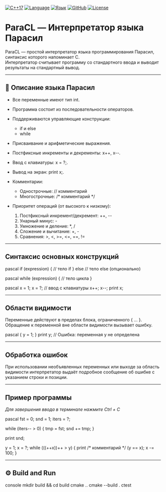 [![C++17](https://img.shields.io/badge/C%2B%2B-17-00599C?style=flat-square&logo=c%2B%2B)](https://en.cppreference.com/w/cpp/17) [![Language](https://img.shields.io/badge/lang-English🇬🇧-white)](README.md) [![Язык](https://img.shields.io/badge/язык-Русский🇷🇺-white)](README-RU.md) [![GitHub](https://img.shields.io/badge/github-gray)](https://github.com/Onelig/ParaCL) [![License](https://img.shields.io/badge/license-MIT-blue)](LICENSE)
# ParaCL — Интерпретатор языка Парасил

ParaCL — простой интерпретатор языка программирования Парасил, синтаксис которого напоминает C.  
Интерпретатор считывает программу со стандартного ввода и выводит результаты на стандартный вывод.

---

## 📜 Описание языка Парасил

- Все переменные имеют тип int.
- Программа состоит из последовательности операторов.
- Поддерживаются управляющие конструкции:
  - if и else
  - while
- Присваивание и арифметические выражения.
- Постфиксные инкременты и декременты: x++, x--.
- Ввод с клавиатуры: x = ?;.
- Вывод на экран: print x;.
- Комментарии:
  - Однострочные: // комментарий
  - Многострочные: /* комментарий */
- Приоритет операций (от высокого к низкому):

  1. Постфиксный инкремент/декремент: ++, --
  2. Унарный минус: -
  3. Умножение и деление: *, /
  4. Сложение и вычитание: +, -
  5. Сравнения: >, <, >=, <=, ==, !=

---

## Синтаксис основных конструкций

pascal 
if (expression) {
  // тело if
} else
  // тело else (опционально)


pascal
while (expression) {
  // тело цикла
}


pascal
x = 1;
x = ?;    // ввод с клавиатуры
x++;
x--;
print x;



---

## Области видимости

Переменные действуют в пределах блока, ограниченного { ... }.
Обращение к переменной вне области видимости вызывает ошибку.

pascal
{
  y = 1;
}
print y;  // Ошибка: переменная y не определена



---

## Обработка ошибок

При использовании необъявленных переменных или выходе за область видимости интерпретатор выдаёт подробное сообщение об ошибке с указанием строки и позиции.

---

## Пример программы
*Для завершения ввода в терминале нажмите Ctrl + C*

pascal
fst = 0;
snd = 1;
iters = ?;

while (iters-- > 0)
{
  tmp = fst;
  snd += tmp;
}

print snd;

y = 1;
x = ?;
while (((++x))++ > y)
{
  print /* комментарий */ (y == x);
  x -= 100;
}



---

## ⚙️ Build and Run

console
mkdir build && cd build
cmake ..
cmake --build .
ctest
